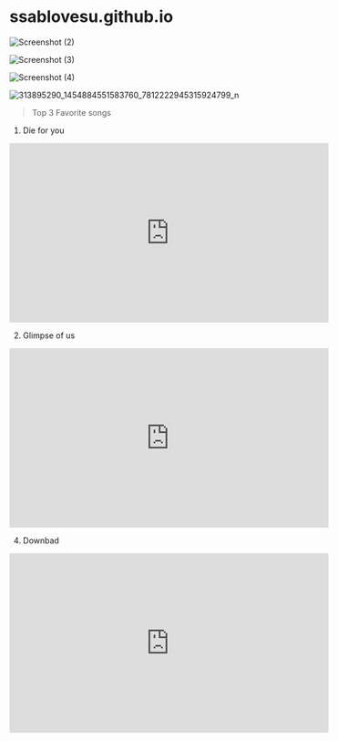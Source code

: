 # ssablovesu.github.io
![Screenshot (2)](https://user-images.githubusercontent.com/122426436/212588535-e1e2ce57-5c1c-4620-8420-89765ec0ea11.png)


![Screenshot (3)](https://user-images.githubusercontent.com/122426436/212588705-4805bb5e-fff3-4677-907f-615a0fe7fa50.png)

![Screenshot (4)](https://user-images.githubusercontent.com/122426436/212589132-78458417-43b3-4b21-b682-7dd6068e393d.png)

![313895290_1454884551583760_7812222945315924799_n](https://user-images.githubusercontent.com/122426436/212589172-6a6915cc-5734-4603-a4dc-eaeabda314ec.jpg)

>Top 3 Favorite songs

1. Die for you 

<iframe width="560" height="315" src="https://www.youtube.com/embed/QLCpqdqeoII" title="YouTube video player" frameborder="0" allow="accelerometer; autoplay; clipboard-write; encrypted-media; gyroscope; picture-in-picture; web-share" allowfullscreen></iframe>

2. Glimpse of us

<iframe width="560" height="315" src="https://www.youtube.com/embed/xuGaLIleROI" title="YouTube video player" frameborder="0" allow="accelerometer; autoplay; clipboard-write; encrypted-media; gyroscope; picture-in-picture; web-share" allowfullscreen></iframe>

4. Downbad 

<iframe width="560" height="315" src="https://www.youtube.com/embed/e23Gq-TMHEA" title="YouTube video player" frameborder="0" allow="accelerometer; autoplay; clipboard-write; encrypted-media; gyroscope; picture-in-picture; web-share" allowfullscreen></iframe>
